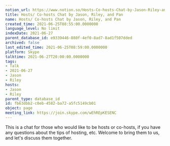 ```yaml
---
notion_url: https://www.notion.so/Hosts-Co-hosts-Chat-by-Jason-Riley-and-Pan-fb63dbb2c0eb4582ba72a5fc5149cb01
title: Hosts/ Co-hosts Chat by Jason, Riley, and Pan
name: Hosts/ Co-hosts Chat by Jason, Riley, and Pan
created_time: 2021-06-25T08:55:00.0000000
language_level: No limit
indexDate: 2021-06-27
parent_database_id: e9339446-880f-4ef0-8ad7-8ad1f507dded
archived: false
last_edited_time: 2021-06-25T08:59:00.0000000
platform: Skype
talktime: 2021-06-27T20:00:00.0000000
tags:
- Talk
- 2021-06-27
- Jason
- Riley
hosts:
- Jason
- Riley
parent_type: database_id
id: fb63dbb2-c0eb-4582-ba72-a5fc5149cb01
object: page
meeting_link: https://join.skype.com/wEhREpKESENC
---
```


This is a chat for those who would like to be hosts or co-hosts, if you have any questions about the tips of hosting, etc. Welcome to bring them to us, and let's discuss them together.

